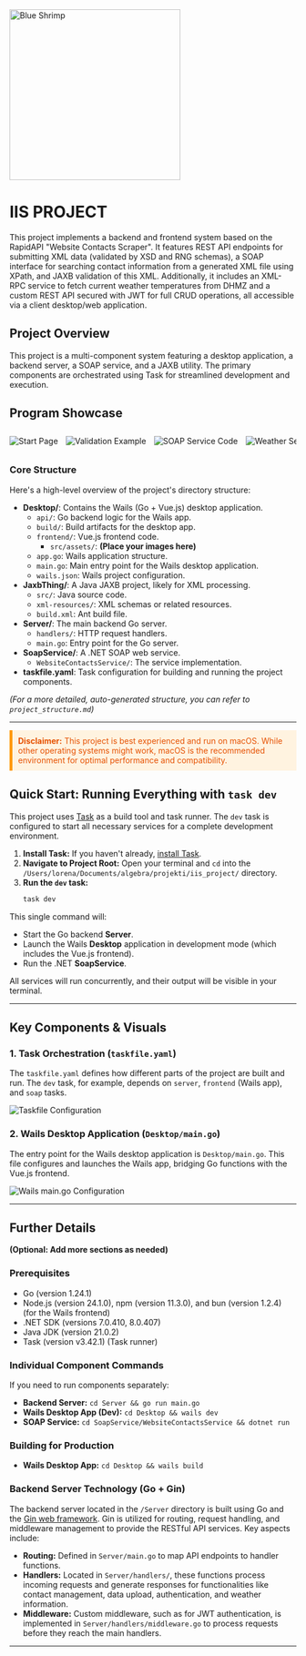 <img src="Desktop/frontend/src/assets/blue_shrimp.png" alt="Blue Shrimp" width="300"/>

# IIS PROJECT

This project implements a backend and frontend system based on the RapidAPI "Website Contacts Scraper". It features REST API endpoints for submitting XML data (validated by XSD and RNG schemas), a SOAP interface for searching contact information from a generated XML file using XPath, and JAXB validation of this XML. Additionally, it includes an XML-RPC service to fetch current weather temperatures from DHMZ and a custom REST API secured with JWT for full CRUD operations, all accessible via a client desktop/web application.

## Project Overview

This project is a multi-component system featuring a desktop application, a backend server, a SOAP service, and a JAXB utility. The primary components are orchestrated using Task for streamlined development and execution.

## Program Showcase

<div style="overflow-x: auto; white-space: nowrap; padding: 10px 0; text-align: center;">
  <img src="Desktop/frontend/src/assets/programimg/startpage.png" alt="Start Page" style="display: inline-block; max-height: 300px; width: auto; margin-right: 10px;"/>
  <img src="Desktop/frontend/src/assets/programimg/validation.png" alt="Validation Example" style="display: inline-block; max-height: 300px; width: auto; margin-right: 10px;"/>
  <img src="Desktop/frontend/src/assets/programimg/soap.png" alt="SOAP Service Code" style="display: inline-block; max-height: 300px; width: auto; margin-right: 10px;"/>
  <img src="Desktop/frontend/src/assets/programimg/weather.png" alt="Weather Service Code" style="display: inline-block; max-height: 300px; width: auto; margin-right: 10px;"/>
  <img src="Desktop/frontend/src/assets/programimg/jaxb.png" alt="JAXB Usage" style="display: inline-block; max-height: 300px; width: auto; margin-right: 10px;"/>
  <img src="Desktop/frontend/src/assets/programimg/crud.png" alt="CRUD Operations" style="display: inline-block; max-height: 300px; width: auto; margin-right: 10px;"/>
</div>

### Core Structure

Here's a high-level overview of the project's directory structure:

- **Desktop/**: Contains the Wails (Go + Vue.js) desktop application.
  - `api/`: Go backend logic for the Wails app.
  - `build/`: Build artifacts for the desktop app.
  - `frontend/`: Vue.js frontend code.
    - `src/assets/`: **(Place your images here)**
  - `app.go`: Wails application structure.
  - `main.go`: Main entry point for the Wails desktop application.
  - `wails.json`: Wails project configuration.
- **JaxbThing/**: A Java JAXB project, likely for XML processing.
  - `src/`: Java source code.
  - `xml-resources/`: XML schemas or related resources.
  - `build.xml`: Ant build file.
- **Server/**: The main backend Go server.
  - `handlers/`: HTTP request handlers.
  - `main.go`: Entry point for the Go server.
- **SoapService/**: A .NET SOAP web service.
  - `WebsiteContactsService/`: The service implementation.
- **taskfile.yaml**: Task configuration for building and running the project components.

*(For a more detailed, auto-generated structure, you can refer to `project_structure.md`)*

---

<div style="background-color: #FFF3E0; color: #E65100; border-left: 5px solid #FF9800; padding: 10px; margin-bottom: 15px;">
  <strong>Disclaimer:</strong> This project is best experienced and run on macOS. While other operating systems might work, macOS is the recommended environment for optimal performance and compatibility.
</div>

## Quick Start: Running Everything with `task dev`

This project uses [Task](https://taskfile.dev/) as a build tool and task runner. The `dev` task is configured to start all necessary services for a complete development environment.

1.  **Install Task:** If you haven't already, [install Task](https://taskfile.dev/installation/).
2.  **Navigate to Project Root:** Open your terminal and `cd` into the `/Users/lorena/Documents/algebra/projekti/iis_project/` directory.
3.  **Run the `dev` task:**
    ```bash
    task dev
    ```

This single command will:
- Start the Go backend **Server**.
- Launch the Wails **Desktop** application in development mode (which includes the Vue.js frontend).
- Run the .NET **SoapService**.

All services will run concurrently, and their output will be visible in your terminal.

---

## Key Components & Visuals

### 1. Task Orchestration (`taskfile.yaml`)

The `taskfile.yaml` defines how different parts of the project are built and run. The `dev` task, for example, depends on `server`, `frontend` (Wails app), and `soap` tasks.

![Taskfile Configuration](Desktop/frontend/src/assets/taskfile.png)

### 2. Wails Desktop Application (`Desktop/main.go`)

The entry point for the Wails desktop application is `Desktop/main.go`. This file configures and launches the Wails app, bridging Go functions with the Vue.js frontend.

![Wails main.go Configuration](Desktop/frontend/src/assets/main.png)

---

## Further Details

**(Optional: Add more sections as needed)**

### Prerequisites
- Go (version 1.24.1)
- Node.js (version 24.1.0), npm (version 11.3.0), and bun (version 1.2.4) (for the Wails frontend)
- .NET SDK (versions 7.0.410, 8.0.407)
- Java JDK (version 21.0.2)
- Task (version v3.42.1) (Task runner)

### Individual Component Commands
If you need to run components separately:
- **Backend Server:** `cd Server && go run main.go`
- **Wails Desktop App (Dev):** `cd Desktop && wails dev`
- **SOAP Service:** `cd SoapService/WebsiteContactsService && dotnet run`

### Building for Production
- **Wails Desktop App:** `cd Desktop && wails build`

### Backend Server Technology (Go + Gin)

The backend server located in the `/Server` directory is built using Go and the [Gin web framework](https://gin-gonic.com/). Gin is utilized for routing, request handling, and middleware management to provide the RESTful API services. Key aspects include:
- **Routing:** Defined in `Server/main.go` to map API endpoints to handler functions.
- **Handlers:** Located in `Server/handlers/`, these functions process incoming requests and generate responses for functionalities like contact management, data upload, authentication, and weather information.
- **Middleware:** Custom middleware, such as for JWT authentication, is implemented in `Server/handlers/middleware.go` to process requests before they reach the main handlers.

---

